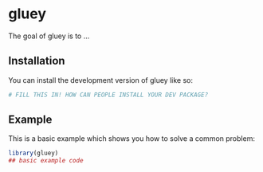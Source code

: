
# gluey

<!-- badges: start -->
<!-- badges: end -->

The goal of gluey is to ...

## Installation

You can install the development version of gluey like so:

``` r
# FILL THIS IN! HOW CAN PEOPLE INSTALL YOUR DEV PACKAGE?
```

## Example

This is a basic example which shows you how to solve a common problem:

``` r
library(gluey)
## basic example code
```

